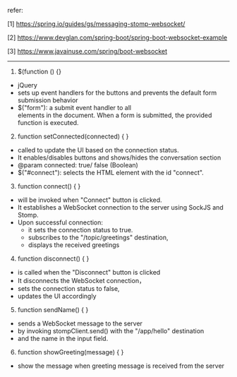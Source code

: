 refer: 

[1] https://spring.io/guides/gs/messaging-stomp-websocket/

[2] https://www.devglan.com/spring-boot/spring-boot-websocket-example

[3] https://www.javainuse.com/spring/boot-websocket

<hr>

1. $(function () {}
- jQuery
- sets up event handlers for the buttons and prevents the default form submission behavior
- $("form"): a submit event handler to all <form> elements in the document. When a form is submitted, the provided function is executed.

2. function setConnected(connected) { }
- called to update the UI based on the connection status.
- It enables/disables buttons and shows/hides the conversation section
- @param connected: true/ false (Boolean)
- $("#connect"): selects the HTML element with the id "connect".
   
3. function connect() { }
- will be invoked when "Connect" button is clicked.
- It establishes a WebSocket connection to the server using SockJS and Stomp.
- Upon successful connection:
  - it sets the connection status to true.
  - subscribes to the "/topic/greetings" destination,
  - displays the received greetings

4. function disconnect() { }
* is called when the "Disconnect" button is clicked
* It disconnects the WebSocket connection，
* sets the connection status to false,
* updates the UI accordingly

5. function sendName() { }
- sends a WebSocket message to the server
- by invoking stompClient.send() with the "/app/hello" destination
- and the name in the input field.

6. function showGreeting(message) { }
- show the message when greeting message is received from the server

